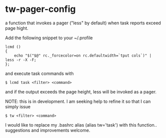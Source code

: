 # tw-pager-config
a function that invokes a pager ("less" by default) when task reports exceed page hight.

Add the following snippet to your ~/.profile
```
lcmd ()
{
    echo "$("$@" rc._forcecolor=on rc.defaultwidth=`tput cols`)" | less -r -X -F;
};
```

and execute task commands with
```
$ lcmd task <filter> <command>
```
and if the output exceeds the page height, less will be invoked as a pager.

NOTE: this is in development. I am seeking help to refine it so that I can simply issue
```
$ tw <filter> <command>
```
I would like to replace my .bashrc alias (alias tw='task') with this function.. suggestions and improvements welcome.
